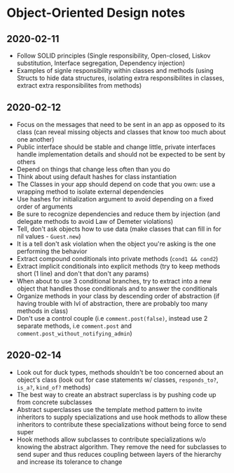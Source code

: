 Object-Oriented Design notes
============================

2020-02-11
----------
* Follow SOLID principles (Single responsibility, Open-closed, Liskov substitution, Interface segregation, Dependency injection)
* Examples of signle responsibility within classes and methods (using Structs to hide data structures, isolating extra responsibilites in classes,
extract extra responsibilites from methods)

2020-02-12
----------
* Focus on the messages that need to be sent in an app as opposed to its class (can reveal missing objects and classes that know too much about one another)
* Public interface should be stable and change little, private interfaces handle implementation details and should not be expected to be sent by others
* Depend on things that change less often than you do
* Think about using default hashes for class instantiation
* The Classes in your app should depend on code that you own: use a wrapping method to isolate external dependencies
* Use hashes for initialization argument to avoid depending on a fixed order of arguments
* Be sure to recognize dependencies and reduce them by injection (and delegate methods to avoid Law of Demeter violations)
* Tell, don't ask objects how to use data (make classes that can fill in for nil values - `Guest.new`)
* It is a tell don't ask violation when the object you're asking is the one performing the behavior
* Extract compound conditionals into private methods (`cond1 && cond2`)
* Extract implicit conditionals into explicit methods (try to keep methods short (1 line) and don't that don't any params)
* When about to use 3 conditional branches, try to extract into a new object that handles those conditionals and to answer the conditionals
* Organize methods in your class by descending order of abstraction (if having trouble with lvl of abstraction, there are probably too many methods in class)
* Don't use a control couple (i.e `comment.post(false)`, instead use 2 separate methods, i.e `comment.post` and `comment.post_without_notifying_admin`)

2020-02-14
----------
* Look out for duck types, methods shouldn't be too concerned about an object's class (look out for case statements w/ classes, `responds_to?`, `is_a?`, `kind_of?` methods)
* The best way to create an abstract superclass is by pushing code up from concrete subclasses
* Abstract superclasses use the template method pattern to invite inheritors to supply specializations and use hook methods to allow these inheritors to contribute these specializations without being force to send super
* Hook methods allow subclasses to contribute specializations w/o knowing the abstract algorithm. They remove the need for subclasses to send super and
thus reduces coupling between layers of the hierarchy and increase its tolerance to change
